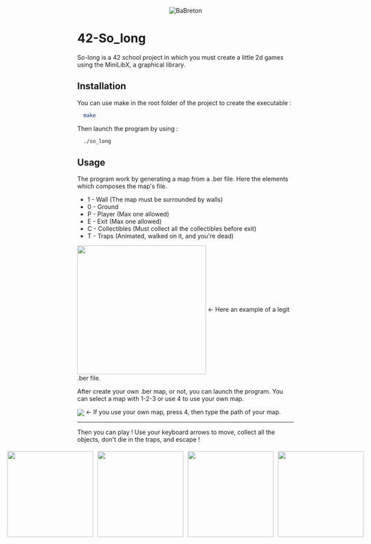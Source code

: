 <p align="center">
  <img src="https://github.com/BaBreton/42-Get_next_line/assets/124448529/43a36b92-4c44-4c58-b03c-b18903712b45" alt="BaBreton" />
</p>

# 42-So_long

So-long is a 42 school project in which you must create a little 2d games using the MiniLibX, a graphical library.

## Installation

You can use make in the root folder of the project to create the executable :
```bash
  make
```

Then launch the program by using :
```bash
  ./so_long
```

## Usage

The program work by generating a map from a .ber file. Here the elements which composes the map's file.

* 1 - Wall (The map must be surrounded by walls)
* 0 - Ground
* P - Player (Max one allowed)
* E - Exit (Max one allowed)
* C - Collectibles (Must collect all the collectibles before exit)
* T - Traps (Animated, walked on it, and you're dead)

<img src="https://github.com/BaBreton/42-So_long/assets/124448529/eb4f0808-d1d6-421c-b00b-806e9f96c86f" align="center" width="300px"/>
<- Here an example of a legit .ber file.
<br clear="center"/>

After create your own .ber map, or not, you can launch the program.
You can select a map with 1-2-3 or use 4 to use your own map.

<img src="https://github.com/BaBreton/42-So_long/assets/124448529/c1210f0b-79de-4220-8e51-febce1ff9163" align="center" widht="50px"/>
  <- If you use your own map, press 4, then type the path of your map.
<br clear="center"/>

---

Then you can play ! Use your keyboard arrows to move, collect all the objects, don't die in the traps, and escape !

<div style="display:flex; justify-content:center;">
  <img src="https://github.com/BaBreton/42-So_long/assets/124448529/a432e747-755c-4661-be13-9c8f83939aa1" width="200px" style="margin:5px;">
  <img src="https://github.com/BaBreton/42-So_long/assets/124448529/dc247b9f-71dc-41ee-8549-fe859d40cffa" width="200px" style="margin:5px;">
  <img src="https://github.com/BaBreton/42-So_long/assets/124448529/430cb0ad-cb82-4c1f-85a2-9f9eb7223e3b" width="200px" style="margin:5px;">
  <img src="https://github.com/BaBreton/42-So_long/assets/124448529/a05f118d-f9d4-466c-9d0b-f1691fdc0051" width="200px" style="margin:5px;">
</div>
